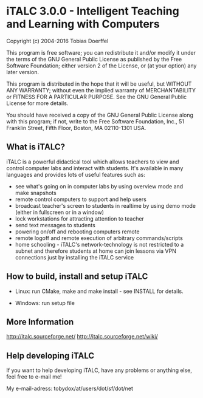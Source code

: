 iTALC 3.0.0 - Intelligent Teaching and Learning with Computers
===============================================================


Copyright (c) 2004-2016 Tobias Doerffel



This program is free software; you can redistribute it and/or modify 
it under the terms of the GNU General Public License as published by the
Free Software Foundation; either version 2 of the License, or (at your option)
any later version.

This program is distributed in the hope that it will be useful, but
WITHOUT ANY WARRANTY; without even the implied warranty of MERCHANTABILITY or
FITNESS FOR A PARTICULAR PURPOSE.  See the GNU General Public License for more
details.

You should have received a copy of the GNU General Public License along
with this program; if not, write to the Free Software Foundation, Inc.,
51 Franklin Street, Fifth Floor, Boston, MA 02110-1301 USA.



What is iTALC?
----------------

iTALC is a powerful didactical tool which allows teachers to view and control
computer labs and interact with students. It's available in many languages and
provides lots of useful features such as:

  * see what's going on in computer labs by using overview mode and make snapshots
  * remote control computers to support and help users
  * broadcast teacher's screen to students in realtime by using demo mode
    (either in fullscreen or in a window)
  * lock workstations for attracting attention to teacher
  * send text messages to students
  * powering on/off and rebooting computers remote
  * remote logoff and remote execution of arbitrary commands/scripts
  * home schooling - iTALC's network-technology is not restricted to a subnet
    and therefore students at home can join lessons via VPN connections just by
    installing the iTALC service



How to build, install and setup iTALC
---------------------------------------

* Linux:
   run CMake, make and make install - see INSTALL for details.

* Windows:
   run setup file



More Information
------------------

http://italc.sourceforge.net/
http://italc.sourceforge.net/wiki/



Help developing iTALC
-----------------------

If you want to help developing iTALC, have any problems or anything else,
feel free to e-mail me!

My e-mail-adress: tobydox/at/users/dot/sf/dot/net


